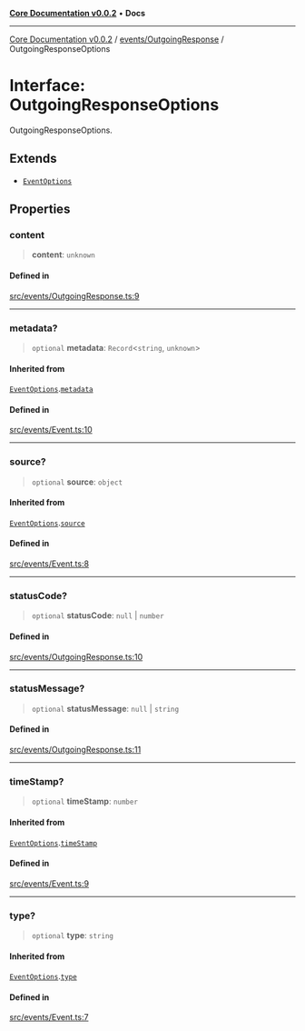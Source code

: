 [**Core Documentation v0.0.2**](../../../README.md) • **Docs**

***

[Core Documentation v0.0.2](../../../modules.md) / [events/OutgoingResponse](../README.md) / OutgoingResponseOptions

# Interface: OutgoingResponseOptions

OutgoingResponseOptions.

## Extends

- [`EventOptions`](../../Event/interfaces/EventOptions.md)

## Properties

### content

> **content**: `unknown`

#### Defined in

[src/events/OutgoingResponse.ts:9](https://github.com/stonemjs/core/blob/aa2a76ee3b0b5f73fa20c9cec0decb9263cddbc2/src/events/OutgoingResponse.ts#L9)

***

### metadata?

> `optional` **metadata**: `Record`\<`string`, `unknown`\>

#### Inherited from

[`EventOptions`](../../Event/interfaces/EventOptions.md).[`metadata`](../../Event/interfaces/EventOptions.md#metadata)

#### Defined in

[src/events/Event.ts:10](https://github.com/stonemjs/core/blob/aa2a76ee3b0b5f73fa20c9cec0decb9263cddbc2/src/events/Event.ts#L10)

***

### source?

> `optional` **source**: `object`

#### Inherited from

[`EventOptions`](../../Event/interfaces/EventOptions.md).[`source`](../../Event/interfaces/EventOptions.md#source)

#### Defined in

[src/events/Event.ts:8](https://github.com/stonemjs/core/blob/aa2a76ee3b0b5f73fa20c9cec0decb9263cddbc2/src/events/Event.ts#L8)

***

### statusCode?

> `optional` **statusCode**: `null` \| `number`

#### Defined in

[src/events/OutgoingResponse.ts:10](https://github.com/stonemjs/core/blob/aa2a76ee3b0b5f73fa20c9cec0decb9263cddbc2/src/events/OutgoingResponse.ts#L10)

***

### statusMessage?

> `optional` **statusMessage**: `null` \| `string`

#### Defined in

[src/events/OutgoingResponse.ts:11](https://github.com/stonemjs/core/blob/aa2a76ee3b0b5f73fa20c9cec0decb9263cddbc2/src/events/OutgoingResponse.ts#L11)

***

### timeStamp?

> `optional` **timeStamp**: `number`

#### Inherited from

[`EventOptions`](../../Event/interfaces/EventOptions.md).[`timeStamp`](../../Event/interfaces/EventOptions.md#timestamp)

#### Defined in

[src/events/Event.ts:9](https://github.com/stonemjs/core/blob/aa2a76ee3b0b5f73fa20c9cec0decb9263cddbc2/src/events/Event.ts#L9)

***

### type?

> `optional` **type**: `string`

#### Inherited from

[`EventOptions`](../../Event/interfaces/EventOptions.md).[`type`](../../Event/interfaces/EventOptions.md#type)

#### Defined in

[src/events/Event.ts:7](https://github.com/stonemjs/core/blob/aa2a76ee3b0b5f73fa20c9cec0decb9263cddbc2/src/events/Event.ts#L7)
